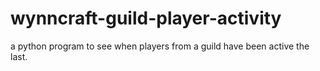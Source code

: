 # wynncraft-guild-player-activity
a python program to see when players from a guild have been active the last.

